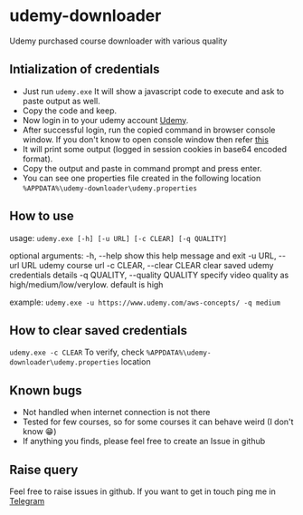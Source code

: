 # udemy-downloader
Udemy purchased course downloader with various quality

## Intialization of credentials
* Just run `udemy.exe` It will show a javascript code to execute and ask to paste output as well. 
* Copy the code and keep. 
* Now login in to your udemy account [Udemy](https://www.udemy.com/). 
* After successful login, run the copied command in browser console window. If you don't know to open console window then refer [this](https://stackoverflow.com/questions/66420/how-do-you-launch-the-javascript-debugger-in-google-chrome)
* It will print some output (logged in session cookies in base64 encoded format). 
* Copy the output and paste in command prompt and press enter.
* You can see one properties file created in the following location `%APPDATA%\udemy-downloader\udemy.properties`

## How to use
usage: `udemy.exe [-h] [-u URL] [-c CLEAR] [-q QUALITY]`

optional arguments:
  -h, --help            show this help message and exit
  -u URL, --url URL     udemy course url
  -c CLEAR, --clear CLEAR
                        clear saved udemy credentials details
  -q QUALITY, --quality QUALITY
                        specify video quality as high/medium/low/verylow.
                        default is high

example: `udemy.exe -u https://www.udemy.com/aws-concepts/ -q medium`

## How to clear saved credentials
`udemy.exe -c CLEAR`
To verify, check `%APPDATA%\udemy-downloader\udemy.properties` location

## Known bugs
* Not handled when internet connection is not there
* Tested for few courses, so for some courses it can behave weird (I don't know :grin:)
* If anything you finds, please feel free to create an Issue in github

## Raise query
Feel free to raise issues in github. If you want to get in touch ping me in [Telegram](https://t.me/@thegr8uk)